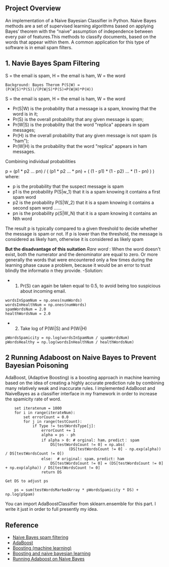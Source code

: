 ## Project Overview
An implementation of a Naive Bayesian Classifier in Python. Naive Bayes methods are a set of supervised learning algorithms based on applying Bayes’ theorem with the “naive” assumption of independence between every pair of features.This methods to classify documents, based on the words that appear within them. A common application for this type of software is in email spam filters.

## 1. Navie Bayes Spam Filtering
S = the email is spam, H = the email is ham, W = the word  
```
Background: Bayes Therom P(S|W) = (P(W|S)*P(S))/(P(W|S)*P(S)+P(W|H)*P(H))

```
S = the email is spam, H = the email is ham, W = the word 
- Pr(S|W) is the probability that a message is a spam, knowing that the word is in it;
- Pr(S) is the overall probability that any given message is spam;
- Pr(W|S) is the probability that the word "replica" appears in spam messages;
- Pr(H) is the overall probability that any given message is not spam (is "ham");
- Pr(W|H) is the probability that the word "replica" appears in ham messages.

Combining individual probabilities

p = (p1 * p2 ... pn) / ( (p1 * p2 ... * pn) + ( (1 - p1) * (1 - p2) ... * (1 - pn) ) )
where:
- p is the probability that the suspect message is spam
- p1 is the probability P(S|w_1) that it is a spam knowing it contains a first spam word
- p2 is the probability P(S|W_2) that it is a spam knowing it contains a second spam word 
......
- pn is the probability p(S|W_N) that it is a spam knowing it contains an Nth word
 
The result p is typically compared to a given threshold to decide whether the message is spam or not. If p is lower than the threshold, the message is considered as likely ham, otherwise it is considered as likely spam

**But the disadvantage of this suitation**
*Rare word* : When the word doesn't exist, both the numerator and the denominator are equal to zero. Or more generally the words that were encountered only a few times during the learning phase cause a problem, because it would be an error to trust blindly the informatio n they provide.
-Solution: 
- 1. Pr(S) can again be taken equal to 0.5, to avoid being too suspicious about incoming email.
```
wordsInSpamNum = np.ones(numWords)
wordsInHealthNum = np.ones(numWords)
spamWordsNum = 2.0
healthWordsNum = 2.0
```
- 2. Take log of P(Wi|S) and P(Wi|H)
```
pWordsSpamicity = np.log(wordsInSpamNum / spamWordsNum)
pWordsHealthy = np.log(wordsInHealthNum / healthWordsNum)
```

## 2 Running Adaboost on Naive Bayes to Prevent Bayesian Poisoning
AdaBoost, (Adaptive Boosting) is a boosting approach in machine learning based on the idea of creating a highly accurate prediction rule by combining many relatively weak and inaccurate rules. I implemented AdaBoost and NaiveBayes as a classifier interface in my framework in order to increase the spamicity rate of word.
```
	set iteratenum = 1000 
    for i in range(iterateNum):
        set errorCount = 0.0
        for j in range(testCount):
            if Type != testWordsType[j]:
                errorCount += 1
                alpha = ps - ph
                if alpha > 0: # orginal: ham，predict： spam
                    DS[testWordsCount != 0] = np.abs(
                            (DS[testWordsCount != 0] - np.exp(alpha)) / DS[testWordsCount != 0])
                else:  # original: spam，predict: ham
                    DS[testWordsCount != 0] = (DS[testWordsCount != 0] + np.exp(alpha)) / DS[testWordsCount != 0]
                return DS

Get DS to adjust ps

    ps = sum(testWordsMarkedArray * pWordsSpamicity * DS) + np.log(pSpam)

```

You can import AdaBoostClassifier from sklearn.ensemble for this part. I write it just in order to full presently my idea.

## Reference 
- [Naive Bayes spam filtering](https://en.wikipedia.org/wiki/Naive_Bayes_spam_filtering)
- [AdaBoost](https://en.wikipedia.org/wiki/AdaBoost)
- [Boosting (machine learning)](https://en.wikipedia.org/wiki/Boosting_(machine_learning))
- [Boosting and naive bayesian learning](http://pages.cs.wisc.edu/~dyer/cs540/handouts/elkan97boosting.pdf)
- [Running Adaboost on Naive Bayes](http://web.cecs.pdx.edu/~mm/MachineLearningWinter2010/BoostingNaiveBayes.pdf)
